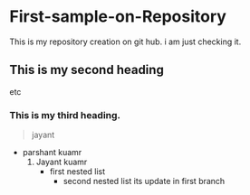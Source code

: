 # First-sample-on-Repository
This is my repository creation on git hub.
i am just checking it.
##  This is my second heading
etc
###  This is my third heading.
>jayant
- parshant kuamr
  1. Jayant kuamr
     - first nested list
       - second nested list
its update in first branch
